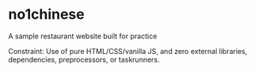 # no1chinese
A sample restaurant website built for practice

Constraint: Use of pure HTML/CSS/vanilla JS, and zero external libraries, dependencies, preprocessors, or taskrunners.
